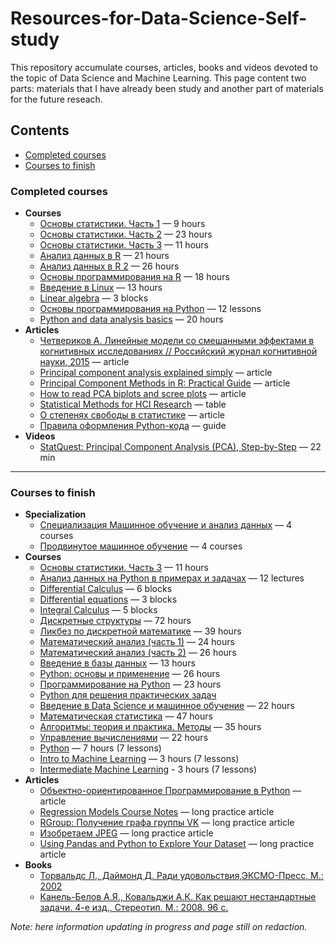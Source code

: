 # Resources-for-Data-Science-Self-study

This repository accumulate courses, articles, books and videos devoted to the topic of Data Science and Machine Learning. This page content two parts: materials that I have already been study and another part of materials for the future reseach.

## Contents
   - [Completed courses](#completed-courses)
   - [Courses to finish](#courses-to-finish)

### <a name="completed-courses" />Completed courses
   - __Courses__
      - [Основы статистики. Часть 1](https://stepik.org/cert/160088?auth=registration) — 9 hours
      - [Основы статистики. Часть 2](https://stepik.org/cert/255383?auth=registration) — 23 hours
      - [Основы статистики. Часть 3](https://stepik.org/cert/293949) — 11 hours      
      - [Анализ данных в R](https://stepik.org/cert/164346?auth=registration) — 21 hours
      - [Анализ данных в R 2](https://stepik.org/cert/220922?auth=registration) — 26 hours
      - [Основы программирования на R](https://stepik.org/cert/229847?auth=registration) — 18 hours
      - [Введение в Linux](https://stepik.org/cert/269113?auth=registration) — 13 hours
      - [Linear algebra](https://www.khanacademy.org/math/linear-algebra) — 3 blocks
      - [Основы программирования на Python](https://vk.com/pythoncourse) — 12 lessons
      - [Python and data analysis basics](https://practicum.yandex.com/data-analyst) — 20 hours
   - __Articles__
      - [Четвериков А. Линейные модели со смешанными эффектами в когнитивных исследованиях // Российский журнал когнитивной науки, 2015](https://drive.google.com/open?id=1YHGq2RBpFv9An78LHC5-_EhBvcUcpQhf) — article
      - [Principal component analysis explained simply](https://blog.bioturing.com/2018/06/14/principal-component-analysis-explained-simply/) — article
      - [Principal Component Methods in R: Practical Guide](http://www.sthda.com/english/articles/31-principal-component-methods-in-r-practical-guide/112-pca-principal-component-analysis-essentials/) — article
      - [How to read PCA biplots and scree plots](https://blog.bioturing.com/2018/06/18/how-to-read-pca-biplots-and-scree-plots/) — article
      - [Statistical Methods for HCI Research](http://yatani.jp/teaching/doku.php?id=hcistats:start) — table
      - [О степенях свободы в статистике](https://habr.com/ru/company/stepic/blog/311354/) — article
      - [Правила оформления Python-кода](https://netology-university.bitbucket.io/codestyle/python/#ws-and-punctuation) — guide
   - __Videos__
      - [StatQuest: Principal Component Analysis (PCA), Step-by-Step](https://www.youtube.com/watch?v=FgakZw6K1QQ&list=PLblh5JKOoLUJo2Q6xK4tZElbIvAACEykp&index=3) — 22 min

---
### <a name="courses-to-finish" />Courses to finish
  - __Specialization__
      - [Специализация Машинное обучение и анализ данных](https://www.coursera.org/specializations/machine-learning-data-analysis) — 4 courses
      - [Продвинутое машинное обучение](https://www.coursera.org/specializations/aml) — 4 courses
  - __Courses__
      - [Основы статистики. Часть 3](https://stepik.org/course/2152) — 11 hours
      - [Анализ данных на Python в примерах и задачах](https://www.youtube.com/playlist?list=PLlb7e2G7aSpRb95_Wi7lZ-zA6fOjV3_l7) — 12 lectures
      - [Differential Calculus](https://www.khanacademy.org/math/differential-calculus) — 6 blocks
      - [Differential equations](https://www.khanacademy.org/math/differential-equations) — 3 blocks
      - [Integral Calculus](https://www.khanacademy.org/math/integral-calculus) — 5 blocks
      - [Дискретные структуры](https://stepik.org/course/83) — 72 hours
      - [Ликбез по дискретной математике](https://stepik.org/course/91) — 39 hours
      - [Математический анализ (часть 1)](https://stepik.org/course/716) — 24 hours
      - [Математический анализ (часть 2)](https://stepik.org/course/711) — 26 hours
      - [Введение в базы данных](https://stepik.org/course/551) — 13 hours
      - [Python: основы и применение](https://stepik.org/course/512) — 26 hours
      - [Программирование на Python](https://stepik.org/course/67) — 23 hours
      - [Python для решения практических задач](https://stepik.org/course/4519)
      - [Введение в Data Science и машинное обучение](https://stepik.org/course/4852) — 22 hours
      - [Математическая статистика](https://stepik.org/course/326) — 47 hours 
      - [Алгоритмы: теория и практика. Методы](https://stepik.org/course/217) — 35 hours 
      - [Управление вычислениями](https://stepik.org/course/1612) — 22 hours
      - [Python](https://www.kaggle.com/learn/python) — 7 hours (7 lessons)
      - [Intro to Machine Learning](https://www.kaggle.com/learn/intro-to-machine-learning) — 3 hours (7 lessons)
      - [Intermediate Machine Learning](https://www.kaggle.com/learn/intermediate-machine-learning) - 3 hours (7 lessons)
  - __Articles__
      - [Объектно-ориентированное Программирование в Python](https://python-scripts.com/object-oriented-programming-in-python) — article
      - [Regression Models Course Notes](http://sux13.github.io/DataScienceSpCourseNotes/7_REGMODS/Regression_Models_Course_Notes.html) — long practice article
      - [RGroup: Получение графа группы VK](https://alexeyknorre.ru/other/rmeetups/2018.12.1_RMeetup_VK_SNA.html) — long practice article
      - [Изобретаем JPEG](https://habr.com/ru/post/206264/) — long practice article
      - [Using Pandas and Python to Explore Your Dataset](https://realpython.com/pandas-python-explore-dataset/?fbclid=IwAR2Yr0PoJlYD-gtTNvZLbVPezUHai10RMnQnrb1x4IBrg2SjziudHLa_Ai0) — long practice article
  - __Books__
      - [Торвальдс Л., Даймонд Д. Ради удовольствия,ЭКСМО-Пресс, М.: 2002](http://lmsh.edu.ru/files/Devid_Daymond_Linus_Torvalds_Just_for_fun_Ra.pdf)
      - [Канель-Белов А.Я., Ковальджи А.К. Как решают нестандартные задачи. 4-е изд., Cтереотип. М.: 2008. 96 с.](https://www.mccme.ru/free-books/olymp/KanKov.pdf)

_Note: here information updating in progress and page still on redaction._




